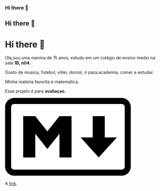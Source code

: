  ### Hi there 👋
  ## Hi there 👋
   # Hi there 👋

<p>Ola,sou uma menina de 15 anos, estudo em um colégio de ensino medio na sala <strong>1B, n04.</strong></p> <p>Gosto de musica, futebol, vôlei, dormir, ir para academia, comer e estudar.</p>
<p>Minha materia favorita è matematica.</p>  
<p>Esse projeto é para <strong> avaliaçao.</strong></p>
<!--[Markdown-mark.svg]()-->
<p><img alt="Image" title="icon" src="Markdown-mark.svg" /></p>
<p>A <a
href="https://upload.wikimedia.org/wikipedia/commons/4/48/Markdown-mark.svg">link</a>.
</p>
